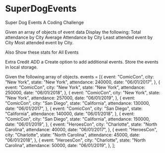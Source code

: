 # SuperDogEvents
Super Dog Events A Coding Challenge

Given an array of objects of event data
Display the following:
Total attendance by City
Average Attendance by City
Least attended event by City 
Most attended event by City.

Also Show these stats for All Events

Extra Credit ADD a Create option to add additional events. Store the events in local storage.

Given the following array of objects.
events = [{
    event: "ComicCon",
    city: "New York",
    state: "New York",
    attendance: 240000,
    date: "06/01/2017",
  },
  {
    event: "ComicCon",
    city: "New York",
    state: "New York",
    attendance: 250000,
    date: "06/01/2018",
  },
  {
    event: "ComicCon",
    city: "New York",
    state: "New York",
    attendance: 257000,
    date: "06/01/2019",
  },
  {
    event: "ComicCon",
    city: "San Diego",
    state: "California",
    attendance: 130000,
    date: "06/01/2017",
  },
  {
    event: "ComicCon",
    city: "San Diego",
    state: "California",
    attendance: 140000,
    date: "06/01/2018",
  },
  {
    event: "ComicCon",
    city: "San Diego",
    state: "California",
    attendance: 150000,
    date: "06/01/2019",
  },
  {
    event: "HeroesCon",
    city: "Charlotte",
    state: "North Carolina",
    attendance: 40000,
    date: "06/01/2017",
  },
  {
    event: "HeroesCon",
    city: "Charlotte",
    state: "North Carolina",
    attendance: 45000,
    date: "06/01/2018",
  },
  {
    event: "HeroesCon",
    city: "Charlotte",
    state: "North Carolina",
    attendance: 50000,
    date: "06/01/2019",
  },
];
